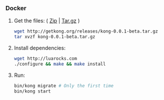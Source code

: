 ### Docker

1. Get the files: ( [Zip](#) | [Tar.gz](#) )

    ```bash
    wget http://getkong.org/releases/kong-0.0.1-beta.tar.gz
    tar xvzf kong-0.0.1-beta.tar.gz
    ```

2. Install dependencies:

    ```bash
    wget http://luarocks.com
    ./configure && make && make install
    ```

2. Run:

    ```bash
    bin/kong migrate # Only the first time
    bin/kong start
    ```
